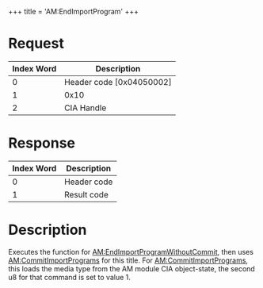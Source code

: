 +++
title = 'AM:EndImportProgram'
+++

# Request

| Index Word | Description                |
|------------|----------------------------|
| 0          | Header code \[0x04050002\] |
| 1          | 0x10                       |
| 2          | CIA Handle                 |

# Response

| Index Word | Description |
|------------|-------------|
| 0          | Header code |
| 1          | Result code |

# Description

Executes the function for
[AM:EndImportProgramWithoutCommit](AM:EndImportProgramWithoutCommit "wikilink"),
then uses [AM:CommitImportPrograms](AM:CommitImportPrograms "wikilink")
for this title. For
[AM:CommitImportPrograms](AM:CommitImportPrograms "wikilink"), this
loads the media type from the AM module CIA object-state, the second u8
for that command is set to value 1.
